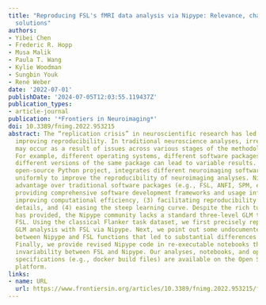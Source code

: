 ```yaml
---
title: "Reproducing FSL's fMRI data analysis via Nipype: Relevance, challenges, and
  solutions"
authors:
- Yibei Chen
- Frederic R. Hopp
- Musa Malik
- Paula T. Wang
- Kylie Woodman
- Sungbin Youk
- René Weber
date: '2022-07-01'
publishDate: '2024-07-05T12:03:55.119437Z'
publication_types:
- article-journal
publication: '*Frontiers in Neuroimaging*'
doi: 10.3389/fnimg.2022.953215
abstract: The “replication crisis” in neuroscientific research has led to calls for
  improving reproducibility. In traditional neuroscience analyses, irreproducibility
  may occur as a result of issues across various stages of the methodological process.
  For example, different operating systems, different software packages, and even
  different versions of the same package can lead to variable results. Nipype, an
  open-source Python project, integrates different neuroimaging software packages
  uniformly to improve the reproducibility of neuroimaging analyses. Nipype has the
  advantage over traditional software packages (e.g., FSL, ANFI, SPM, etc.) by (1)
  providing comprehensive software development frameworks and usage information, (2)
  improving computational efficiency, (3) facilitating reproducibility through sufficient
  details, and (4) easing the steep learning curve. Despite the rich tutorials it
  has provided, the Nipype community lacks a standard three-level GLM tutorial for
  FSL. Using the classical Flanker task dataset, we first precisely reproduce a three-level
  GLM analysis with FSL via Nipype. Next, we point out some undocumented discrepancies
  between Nipype and FSL functions that led to substantial differences in results.
  Finally, we provide revised Nipype code in re-executable notebooks that assure result
  invariability between FSL and Nipype. Our analyses, notebooks, and operating software
  specifications (e.g., docker build files) are available on the Open Science Framework
  platform.
links:
- name: URL
  url: https://www.frontiersin.org/articles/10.3389/fnimg.2022.953215/full
---
```

